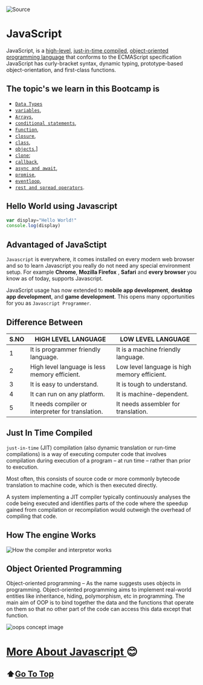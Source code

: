 
![Source](https://nadia-training.com/wp-content/uploads/2019/03/JavaScript-Essentials-Course.jpg)
# **JavaScript** 

JavaScript, is a [high-level](#difference-between), [just-in-time compiled](#just-in-time-compiled), [object-oriented programming language](#object-oriented-programming) that conforms to the ECMAScript specification JavaScript has curly-bracket syntax, dynamic typing, prototype-based object-orientation, and first-class functions.

## **The topic's we learn in this Bootcamp is**

* [`Data Types`](https://github.com/Actyv/Actyv-Bootcamp-Upgrade/blob/master/JS/2_Data_Types.md)
* [`variables`](https://github.com/Actyv/Actyv-Bootcamp-Upgrade/blob/master/JS/7_Variable.md),
* [`Arrays`](https://github.com/Actyv/Actyv-Bootcamp-Upgrade/blob/master/JS/9_Array.md),
* [`conditional statements`](https://github.com/Actyv/Actyv-Bootcamp-Upgrade/blob/master/JS/10.condition_statement.md),
* [`Function`](https://github.com/Actyv/Actyv-Bootcamp-Upgrade/blob/master/JS/3_Function.md),
* [`closure`](https://github.com/Actyv/Actyv-Bootcamp-Upgrade/blob/master/JS/5_Closure.md),
* [`class`](https://github.com/Actyv/Actyv-Bootcamp-Upgrade/blob/master/JS/4_Class_in_js.md),
* [`objects`](https://github.com/Actyv/Actyv-Bootcamp-Upgrade/blob/master/JS/objects.md),]
* [`clone`](https://github.com/Actyv/Actyv-Bootcamp-Upgrade/blob/master/JS/clone.md);
* [`callback`](https://github.com/Actyv/Actyv-Bootcamp-Upgrade/blob/master/JS/6_Call_Back.md),
* [`async and await`](https://github.com/Actyv/Actyv-Bootcamp-Upgrade/blob/master/JS/asyncAndAwait.md),
* [`promise`](https://github.com/Actyv/Actyv-Bootcamp-Upgrade/blob/master/JS/12_Promise.md),
* [`eventloop`](https://github.com/Actyv/Actyv-Bootcamp-Upgrade/blob/master/JS/8_Event_loop.md),
* [`rest and spread operators`](https://github.com/Actyv/Actyv-Bootcamp-Upgrade/blob/master/JS/11_RestAndSpreadOperator.md).



## Hello World using Javascript

```js
var display="Hello World!"
console.log(display)
```

## **Advantaged of JavaSctipt**

`Javascript` is everywhere, it comes installed on every modern web browser and so to learn Javascript you really do not need any special environment setup. For example **Chrome**, **Mozilla Firefox** , **Safari** and **every browser** you know as of today, supports Javascript.

JavaScript usage has now extended to **mobile app development**, **desktop app development**, and **game development**. This opens many opportunities for you as `Javascript Programmer`.

## **Difference Between**
S.NO | HIGH LEVEL LANGUAGE | LOW LEVEL LANGUAGE
---------|----------|---------
 1 | It is programmer friendly language.	 | It is a machine friendly language.
 2  |   High level language is less memory efficient.| Low level language is high memory efficient.
 3  | It is easy to understand.	    |   It is tough to understand.
4   |   It can run on any platform.	    |   It is machine-dependent.
5   |   It needs compiler or interpreter for translation.	|   It needs assembler for translation.


## **Just In Time Compiled**
`just-in-time` (JIT) compilation (also dynamic translation or run-time compilations) is a way of executing computer code that involves compilation during execution of a program – at run time – rather than prior to execution.

Most often, this consists of source code or more commonly bytecode translation to machine code, which is then executed directly. 

A system implementing a JIT compiler typically continuously analyses the code being executed and identifies parts of the code where the speedup gained from compilation or recompilation would outweigh the overhead of compiling that code.

## How The engine Works
![How the compiler and interpretor works](https://miro.medium.com/proxy/1*VqHSZhJ93Vhijkm_VCjHsw.gif)



## **Object Oriented Programming**

Object-oriented programming – As the name suggests uses objects in programming. Object-oriented programming aims to implement real-world entities like inheritance, hiding, polymorphism, etc in programming. The main aim of OOP is to bind together the data and the functions that operate on them so that no other part of the code can access this data except that function.

![oops concept image](https://miro.medium.com/max/1000/1*y6Opk-cAQVe6uyKYH3306g.png)


# [More About Javascript ](https://github.com/Actyv/Actyv-Bootcamp-Upgrade/blob/master/JS/moreabout_js.md)😊   &nbsp;&nbsp;&nbsp;&nbsp;&nbsp;&nbsp;&nbsp;&nbsp;&nbsp;&nbsp;&nbsp;&nbsp;&nbsp;&nbsp;&nbsp;&nbsp;&nbsp;&nbsp;&nbsp;  
 ## ⬆️[Go To Top](#javascript)




